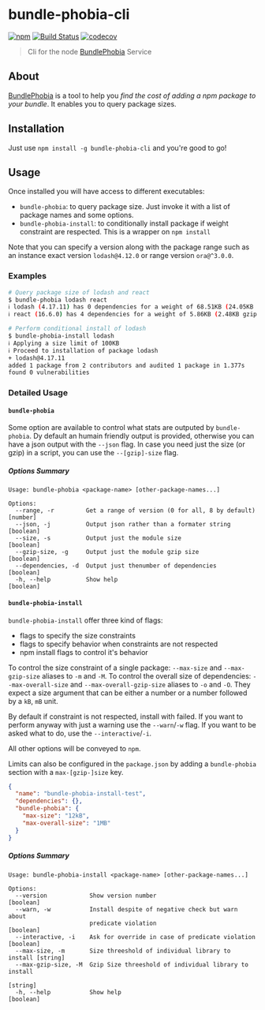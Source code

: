 # bundle-phobia-cli

[![npm](https://img.shields.io/npm/v/bundle-phobia-cli.svg)](https://www.npmjs.com/package/bundle-phobia-cli)
[![Build Status](https://travis-ci.org/AdrieanKhisbe/bundle-phobia-cli.svg?branch=master)](https://travis-ci.org/AdrieanKhisbe/bundle-phobia-cli)
[![codecov](https://codecov.io/gh/AdrieanKhisbe/bundle-phobia-cli/branch/master/graph/badge.svg)](https://codecov.io/gh/AdrieanKhisbe/bundle-phobia-cli)

> Cli for the node [BundlePhobia](https://bundlephobia.com/) Service

## About

[BundlePhobia](https://bundlephobia.com/) is a tool to help you _find the cost of adding a npm package to your bundle_.
It enables you to query package sizes.

## Installation

Just use `npm install -g bundle-phobia-cli` and you're good to go!

## Usage

Once installed you will have access to different executables:
- `bundle-phobia`: to query package size.
   Just invoke it with a list of package names and some options.
- `bundle-phobia-install`: to conditionally install package if weight constraint are respected. This is a wrapper on `npm install` 

Note that you can specify a version along with the package range such as an
instance exact version `lodash@4.12.0` or range version `ora@^3.0.0`.

### Examples
```bash
# Query package size of lodash and react
$ bundle-phobia lodash react
ℹ lodash (4.17.11) has 0 dependencies for a weight of 68.51KB (24.05KB gzipped)
ℹ react (16.6.0) has 4 dependencies for a weight of 5.86KB (2.48KB gzipped)

# Perform conditional install of lodash
$ bundle-phobia-install lodash
ℹ Applying a size limit of 100KB
ℹ Proceed to installation of package lodash
+ lodash@4.17.11
added 1 package from 2 contributors and audited 1 package in 1.377s
found 0 vulnerabilities
```


### Detailed Usage
#### `bundle-phobia`

Some option are available to control what stats are outputed by `bundle-phobia`.
Dy default an humain friendly output is provided, otherwise you can have a json output
with the `--json` flag. In case you need just the size (or gzip) in a script, you can
use the `--[gzip]-size` flag.

##### Options Summary
```
Usage: bundle-phobia <package-name> [other-package-names...]

Options:
  --range, -r         Get a range of version (0 for all, 8 by default)  [number]
  --json, -j          Output json rather than a formater string        [boolean]
  --size, -s          Output just the module size                      [boolean]
  --gzip-size, -g     Output just the module gzip size                 [boolean]
  --dependencies, -d  Output just thenumber of dependencies            [boolean]
  -h, --help          Show help                                        [boolean]
```
#### `bundle-phobia-install`

`bundle-phobia-install` offer three kind of flags:
- flags to specify the size constraints
- flags to specify behavior when constraints are not respected
- npm install flags to control it's behavior

To control the size constraint of a single package: `--max-size` and `--max-gzip-size` aliases to `-m` and `-M`.
To control the overall size of dependencies: `--max-overall-size` and `--max-overall-gzip-size` aliases to `-o` and `-O`.
They expect a size argument that can be either a number or a number followed by a `kB`, `mB` unit.

By default if constraint is not respected, install with failed.
If you want to perform anyway with just a warning use the `--warn`/`-w` flag.
If you want to be asked what to do, use the `--interactive`/`-i`.

All other options will be conveyed to `npm`.

Limits can also be configured in the `package.json` by adding a `bundle-phobia` section with a `max-[gzip-]size` key. 
```json
{
  "name": "bundle-phobia-install-test",
  "dependencies": {},
  "bundle-phobia": {
    "max-size": "12kB",
    "max-overall-size": "1MB"
  }
}
```

##### Options Summary

```
Usage: bundle-phobia-install <package-name> [other-package-names...]

Options:
  --version            Show version number                             [boolean]
  --warn, -w           Install despite of negative check but warn about
                       predicate violation                             [boolean]
  --interactive, -i    Ask for override in case of predicate violation [boolean]
  --max-size, -m       Size threeshold of individual library to install [string]
  --max-gzip-size, -M  Gzip Size threeshold of individual library to install
                                                                        [string]
  -h, --help           Show help                                       [boolean]
```
